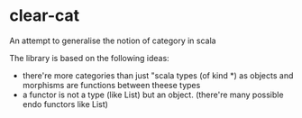 # clear-cat
An attempt to generalise the notion of category in scala

The library is based on the following ideas:
* there're more categories than just "scala types (of kind \*) as objects and morphisms are functions between theese types
* a functor is not a type (like List) but an object. (there're many possible endo functors like List)
